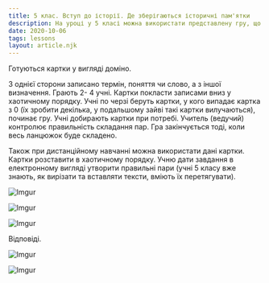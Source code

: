 ```yaml
---
title: 5 клас. Вступ до історії. Де зберігаються історичні пам'ятки 
description: На уроці у 5 класі можна використати представлену гру, що допоможе учням засвоїти поняття із якою метою створюють музеї, архіви, бібліотеки та як вони працюють
date: 2020-10-06
tags: lessons
layout: article.njk
---
```


Готуються картки у вигляді доміно.

З однієї сторони записано термін, поняття чи слово, а з іншої визначення. Грають 2- 4 учні. Картки покласти записами вниз у хаотичному порядку. Учні по черзі беруть картки, у кого випадає картка з 0 (їх зробити декілька, у подальшому зайві такі картки вилучаються), починає гру. Учні добирають картки при потребі. Учитель (ведучий) контролює правильність складання пар. Гра закінчується тоді, коли весь ланцюжок буде складено. 

Також при дистанційному навчанні можна використати дані картки. Картки розставити в хаотичному порядку. Учню дати завдання в електронному вигляді утворити правильні пари (учні 5 класу вже знають, як вирізати та вставляти тексти, вміють їх перетягувати).

![Imgur](https://i.imgur.com/4HXlKJh.png)

![Imgur](https://i.imgur.com/qyYbddH.png)

![Imgur](https://i.imgur.com/lR3Gl3N.png)

Відповіді.

![Imgur](https://i.imgur.com/Lbu3xKV.png)

![Imgur](https://i.imgur.com/HdjwWkX.png)

